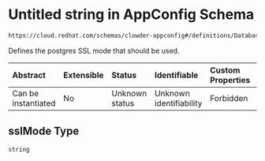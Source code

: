 # Untitled string in AppConfig Schema

```txt
https://cloud.redhat.com/schemas/clowder-appconfig#/definitions/DatabaseConfig/properties/sslMode
```

Defines the postgres SSL mode that should be used.

| Abstract            | Extensible | Status         | Identifiable            | Custom Properties | Additional Properties | Access Restrictions | Defined In                                                   |
| :------------------ | :--------- | :------------- | :---------------------- | :---------------- | :-------------------- | :------------------ | :----------------------------------------------------------- |
| Can be instantiated | No         | Unknown status | Unknown identifiability | Forbidden         | Allowed               | none                | [schema.json*](../../out/schema.json "open original schema") |

## sslMode Type

`string`
